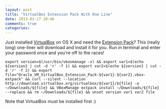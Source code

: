 ```yaml
---
layout: post
title: "VirtualBox Extension Pack With One Line"
date: 2013-03-17 20:46
comments: true
categories: 
---
```


Just installed [VirtualBox](http://www.virtualbox.org) on OS X and need the [Extension Pack](http://www.virtualbox.org/wiki/Downloads)? This (really long) one-liner will download and install it for you. Run in terminal and enter your password once and you're off to the races!

	export version=$(/usr/bin/vboxmanage -v) && export var1=$(echo ${version} | cut -d 'r' -f 1) && export var2=$(echo ${version} | cut -d 'r' -f 2) && export file="Oracle_VM_VirtualBox_Extension_Pack-${var1}-${var2}.vbox-extpack" && curl --silent --location http://download.virtualbox.org/virtualbox/${var1}/${file} -o ~/Downloads/${file} && VBoxManage extpack install ~/Downloads/${file} --replace && rm ~/Downloads/${file} && unset version var1 var2 file

Note that VirtualBox must be installed first :)